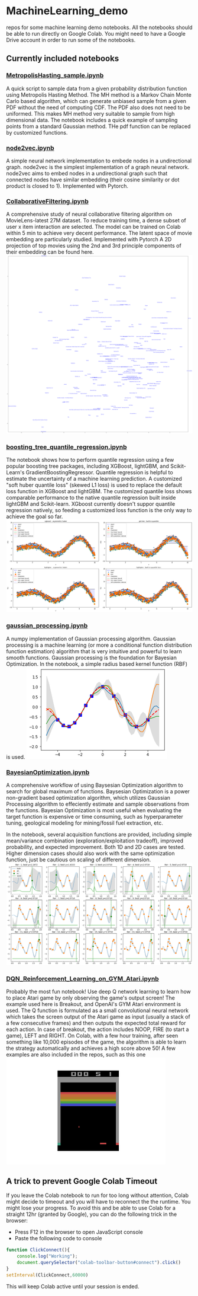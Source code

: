 # MachineLearning_demo
repos for some machine learning demo notebooks. All the notebooks should be able to run directly on Google Colab. You might need to have a Google Drive account in order to run some of the notebooks.

## Currently included notebooks

### [MetropolisHasting_sample.ipynb](https://github.com/zxzhaixiang/MachineLearning_demo/blob/master/MetropolisHasting_sample.ipynb)
A quick script to sample data from a given probability distribution function using Metropolis Hasting Method. The MH method is a Markov Chain Monte Carlo based algorithm, which can generate unbiased sample from a given PDF without the need of computing CDF. The PDF also does not need to be uniformed. This makes MH method very suitable to sample from high dimensional data. The notebook includes a quick example of sampling points from a standard Gaussian method. THe pdf function can be replaced by customized functions.

### [node2vec.ipynb](https://github.com/zxzhaixiang/MachineLearning_demo/blob/master/node2vec.ipynb)
A simple neural network implementation to embede nodes in a undirectional graph. node2vec is the simplest implementation of a graph neural network. node2vec aims to embed nodes in a undirectional graph such that connected nodes have similar embedding (their cosine similarity or dot product is closed to 1). Implemented with Pytorch.

### [CollaborativeFiltering.ipynb](https://github.com/zxzhaixiang/MachineLearning_demo/blob/master/CollaborativeFiltering.ipynb)
A comprehensive study of neural collaborative filtering algorithm on MovieLens-latest 27M dataset. To reduce training time, a dense subset of user x item interaction are selected. The model can be trained on Colab within 5 min to achieve very decent performance. The latent space of movie embedding are particularly studied. Implemented with Pytorch
A 2D projection of top movies using the 2nd and 3rd principle components of their embedding can be found here.
![2D proejction of movies](https://github.com/zxzhaixiang/MachineLearning_demo/blob/master/assets/MovieEmbeddingProjection.png)

### [boosting_tree_quantile_regression.ipynb](https://github.com/zxzhaixiang/MachineLearning_demo/blob/master/boosting_tree_quantile_regression.ipynb)
The notebook shows how to perform quantile regression using a few popular boosting tree packages, including XGBoost, lightGBM, and Scikit-Learn's GradientBoostingRegressor. Quantile regression is helpful to estimate the uncertainty of a machine learning prediction. A customized "soft huber quantile loss" (skewed L1 loss) is used to replace the default loss function in XGBoost and lightGBM. The customized quantile loss shows comparable performance to the native quantile regression built inside lightGBM and Scikit-learn. XGboost currently doesn't suppor quantile regression natively, so feeding a customized loss function is the only way to achieve the goal so far.
![Boosting Tree Quantile Regression](https://github.com/zxzhaixiang/MachineLearning_demo/blob/master/assets/BoostingTree_quantile_regression.png)

### [gaussian_processing.ipynb](https://github.com/zxzhaixiang/MachineLearning_demo/blob/master/gaussian_processing.ipynb)
A numpy implementation of Gaussian processing algorithm. Gaussian processing is a machine learning (or more a conditional function distribution function estimation) algorithm that is very intuitive and powerful to learn smooth functions. Gaussian processing is the foundation for Bayesian Optimization. In the notebook, a simple radius based kernel function (RBF) is used.
![Gaussian Processing](https://github.com/zxzhaixiang/MachineLearning_demo/blob/master/assets/GaussianProcess.png)

### [BayesianOptimization.ipynb](https://github.com/zxzhaixiang/MachineLearning_demo/blob/master/BayesianOptimization.ipynb)
A comprehensive workflow of using Baysesian Optimization algorithm to search for global maximum of functions. Baysesian Optimization is a power non-gradient based optimization algorithm, which utilizes Gaussian Processing algorithm to effeciently estimate and sample observations from the functions. Bayesian Optimization is most useful when evaluating the target function is expensive or time consuming, such as hyperparameter tuning, geological modeling for mining/fossil fuel extraction, etc.

In the notebook, several acquisition functions are provided, including simple mean/variance combination (exploration/exploitation tradeoff), improved probability, and expected improvement. Both 1D and 2D cases are tested. Higher dimension cases should also work with the same optimization function, just be cautious on scaling of different dimension.
![Bayesian Optimization](https://github.com/zxzhaixiang/MachineLearning_demo/blob/master/assets/BayesianOptimization.png)

### [DQN_Reinforcement_Learning_on_GYM_Atari.ipynb](https://github.com/zxzhaixiang/MachineLearning_demo/DQN_Reinforcement_Learning_on_GYM_Atari.ipynb)
Probably the most fun notebook! Use deep Q network learning to learn how to place Atari game by only observing the game's output screen! The example used here is Breakout, and OpenAI's GYM Atari environment is used. The Q function is formulated as a small convolutional neural network which takes the screen output of the Atari game as input (usually a stack of a few consecutive frames) and then outputs the expected total reward for each action. In case of breakout, the action includes NOOP, FIRE (to start a game), LEFT and RIGHT. On Colab, with a few hour training, after seen something like 10,000 episodes of the game, the algorithm is able to learn the strategy automatically and achieves a high score above 50! A few examples are also included in the repos, such as this one
![DQN playing Breakout](https://github.com/zxzhaixiang/MachineLearning_demo/blob/master/assets/BreakoutNoFrameskip-v4-1200-496frame_76.0.gif)

## A trick to prevent Google Colab Timeout
If you leave the Colab notebook to run for too long without attention, Colab might decide to timeout and you will have to reconnect the the runtime. You might lose your progress. To avoid this and be able to use Colab for a straight 12hr (granted by Google), you can do the following trick in the browser:

- Press F12 in the browser to open JavaScript console
- Paste the following code to console
```javascript
function ClickConnect(){
    console.log("Working");
    document.querySelector("colab-toolbar-button#connect").click()
}
setInterval(ClickConnect,60000)
```
This will keep Colab active until your session is ended.
